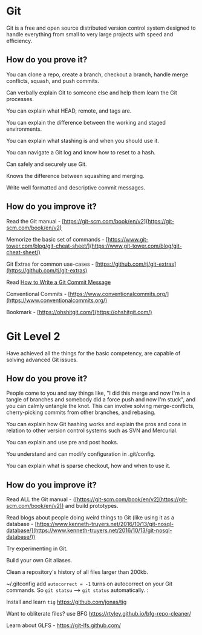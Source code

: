 # Git

Git is a free and open source distributed version control system designed to handle everything from small to very large projects with speed and efficiency.

## How do you prove it?

You can clone a repo, create a branch, checkout a branch, handle merge conflicts, squash, and push commits.

Can verbally explain Git to someone else and help them learn the Git processes.

You can explain what HEAD, remote, and tags are.

You can explain the difference between the working and staged environments.

You can explain what stashing is and when you should use it. 

You can navigate a Git log and know how to reset to a hash.

Can safely and securely use Git.

Knows the difference between squashing and merging.

Write well formatted and descriptive commit messages.

## How do you improve it?

Read the Git manual - [https://git-scm.com/book/en/v2](https://git-scm.com/book/en/v2)

Memorize the basic set of commands - [https://www.git-tower.com/blog/git-cheat-sheet/](https://www.git-tower.com/blog/git-cheat-sheet/)

Git Extras for common use-cases - [https://github.com/tj/git-extras](https://github.com/tj/git-extras)

Read [How to Write a Git Commit Message](https://chris.beams.io/posts/git-commit/)

Conventional Commits - [https://www.conventionalcommits.org/](https://www.conventionalcommits.org/)

Bookmark - [https://ohshitgit.com/](https://ohshitgit.com/)

# Git Level 2

Have achieved all the things for the basic competency, are capable of solving advanced Git issues.

## How do you prove it?

People come to you and say things like, "I did this merge and now I'm in a tangle of branches and somebody did a force push and now I'm stuck", and you can calmly untangle the knot. This can involve solving merge-conflicts, cherry-picking commits from other branches, and rebasing.

You can explain how Git hashing works and explain the pros and cons in relation to other version control systems such as SVN and Mercurial.

You can explain and use pre and post hooks.

You understand and can modify configuration in .git/config.

You can explain what is sparse checkout, how and when to use it.

## How do you improve it?

Read ALL the Git manual - ([https://git-scm.com/book/en/v2](https://git-scm.com/book/en/v2)) and build prototypes.

Read blogs about people doing weird things to Git (like using it as a database - [https://www.kenneth-truyers.net/2016/10/13/git-nosql-database/](https://www.kenneth-truyers.net/2016/10/13/git-nosql-database/)) 

Try experimenting in Git.

Build your own Git aliases.

Clean a repository's history of all files larger than 200kb.

~/.gitconfig add `autocorrect = -1` turns on autocorrect on your Git commands. So `git statsu` --> `git status` automatically.  :

Install and learn `tig` https://github.com/jonas/tig

Want to obliterate files? use BFG https://rtyley.github.io/bfg-repo-cleaner/

Learn about GLFS - https://git-lfs.github.com/

